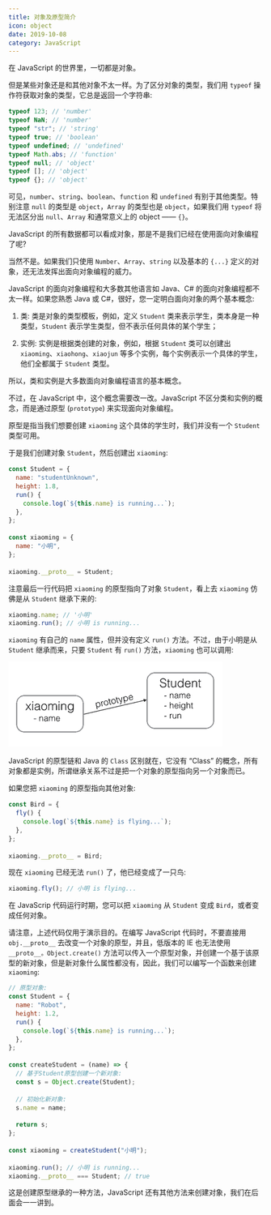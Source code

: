 ```yaml
---
title: 对象及原型简介
icon: object
date: 2019-10-08
category: JavaScript
---
```


在 JavaScript 的世界里，一切都是对象。

<!-- more -->

但是某些对象还是和其他对象不太一样。为了区分对象的类型，我们用 `typeof` 操作符获取对象的类型，它总是返回一个字符串:

```js
typeof 123; // 'number'
typeof NaN; // 'number'
typeof "str"; // 'string'
typeof true; // 'boolean'
typeof undefined; // 'undefined'
typeof Math.abs; // 'function'
typeof null; // 'object'
typeof []; // 'object'
typeof {}; // 'object'
```

可见，`number`、`string`、`boolean`、`function` 和 `undefined` 有别于其他类型。特别注意 `null` 的类型是 `object`，`Array` 的类型也是 `object`，如果我们用 `typeof` 将无法区分出 `null`、`Array` 和通常意义上的 object —— `{}`。

JavaScript 的所有数据都可以看成对象，那是不是我们已经在使用面向对象编程了呢?

当然不是。如果我们只使用 `Number`、`Array`、`string` 以及基本的 `{...}` 定义的对象，还无法发挥出面向对象编程的威力。

JavaScript 的面向对象编程和大多数其他语言如 Java、C# 的面向对象编程都不太一样。如果您熟悉 Java 或 C#，很好，您一定明白面向对象的两个基本概念:

1. 类: 类是对象的类型模板，例如，定义 `Student` 类来表示学生，类本身是一种类型，`Student` 表示学生类型，但不表示任何具体的某个学生；

1. 实例: 实例是根据类创建的对象，例如，根据 `Student` 类可以创建出 `xiaoming`、`xiaohong`、`xiaojun` 等多个实例，每个实例表示一个具体的学生，他们全都属于 `Student` 类型。

所以，类和实例是大多数面向对象编程语言的基本概念。

不过，在 JavaScript 中，这个概念需要改一改。JavaScript 不区分类和实例的概念，而是通过原型 (`prototype`) 来实现面向对象编程。

原型是指当我们想要创建 `xiaoming` 这个具体的学生时，我们并没有一个 `Student` 类型可用。

于是我们创建对象 `Student`，然后创建出 `xiaoming`:

```js
const Student = {
  name: "studentUnknown",
  height: 1.8,
  run() {
    console.log(`${this.name} is running...`);
  },
};

const xiaoming = {
  name: "小明",
};

xiaoming.__proto__ = Student;
```

注意最后一行代码把 `xiaoming` 的原型指向了对象 `Student`，看上去 `xiaoming` 仿佛是从 `Student` 继承下来的:

```js
xiaoming.name; // '小明'
xiaoming.run(); // 小明 is running...
```

`xiaoming` 有自己的 `name` 属性，但并没有定义 `run()` 方法。不过，由于小明是从 `Student` 继承而来，只要 `Student` 有 `run()` 方法，`xiaoming` 也可以调用:

![xiaoming-prototype](../assets/xiaoming-prototype.png)

JavaScript 的原型链和 Java 的 `Class` 区别就在，它没有 “Class” 的概念，所有对象都是实例，所谓继承关系不过是把一个对象的原型指向另一个对象而已。

如果您把 `xiaoming` 的原型指向其他对象:

```js
const Bird = {
  fly() {
    console.log(`${this.name} is flying...`);
  },
};

xiaoming.__proto__ = Bird;
```

现在 `xiaoming` 已经无法 `run()` 了，他已经变成了一只鸟:

```js
xiaoming.fly(); // 小明 is flying...
```

在 JavaScrip 代码运行时期，您可以把 `xiaoming` 从 `Student` 变成 `Bird`，或者变成任何对象。

请注意，上述代码仅用于演示目的。在编写 JavaScript 代码时，不要直接用 `obj.__proto__` 去改变一个对象的原型，并且，低版本的 IE 也无法使用 `__proto__。Object.create()` 方法可以传入一个原型对象，并创建一个基于该原型的新对象，但是新对象什么属性都没有，因此，我们可以编写一个函数来创建 `xiaoming`:

```js
// 原型对象:
const Student = {
  name: "Robot",
  height: 1.2,
  run() {
    console.log(`${this.name} is running...`);
  },
};

const createStudent = (name) => {
  // 基于Student原型创建一个新对象:
  const s = Object.create(Student);

  // 初始化新对象:
  s.name = name;

  return s;
};

const xiaoming = createStudent("小明");

xiaoming.run(); // 小明 is running...
xiaoming.__proto__ === Student; // true
```

这是创建原型继承的一种方法，JavaScript 还有其他方法来创建对象，我们在后面会一一讲到。
